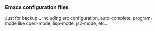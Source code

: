 ### Emacs configuration files
Just for backup...
including erc configuration, auto-complete, program-mode like cperl-mode, lisp-mode, js2-mode, etc...
